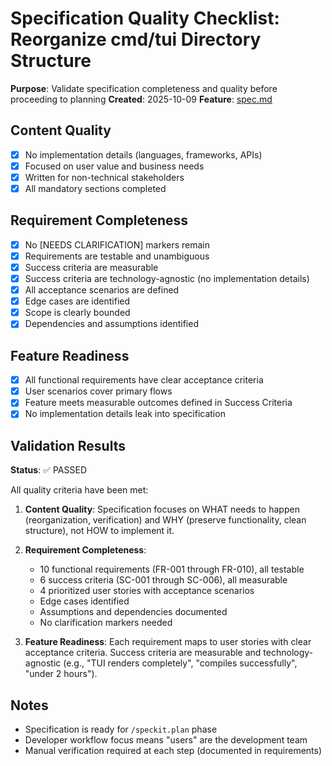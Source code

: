 # Specification Quality Checklist: Reorganize cmd/tui Directory Structure

**Purpose**: Validate specification completeness and quality before proceeding to planning
**Created**: 2025-10-09
**Feature**: [spec.md](../spec.md)

## Content Quality

- [x] No implementation details (languages, frameworks, APIs)
- [x] Focused on user value and business needs
- [x] Written for non-technical stakeholders
- [x] All mandatory sections completed

## Requirement Completeness

- [x] No [NEEDS CLARIFICATION] markers remain
- [x] Requirements are testable and unambiguous
- [x] Success criteria are measurable
- [x] Success criteria are technology-agnostic (no implementation details)
- [x] All acceptance scenarios are defined
- [x] Edge cases are identified
- [x] Scope is clearly bounded
- [x] Dependencies and assumptions identified

## Feature Readiness

- [x] All functional requirements have clear acceptance criteria
- [x] User scenarios cover primary flows
- [x] Feature meets measurable outcomes defined in Success Criteria
- [x] No implementation details leak into specification

## Validation Results

**Status**: ✅ PASSED

All quality criteria have been met:

1. **Content Quality**: Specification focuses on WHAT needs to happen (reorganization, verification) and WHY (preserve functionality, clean structure), not HOW to implement it.

2. **Requirement Completeness**:
   - 10 functional requirements (FR-001 through FR-010), all testable
   - 6 success criteria (SC-001 through SC-006), all measurable
   - 4 prioritized user stories with acceptance scenarios
   - Edge cases identified
   - Assumptions and dependencies documented
   - No clarification markers needed

3. **Feature Readiness**: Each requirement maps to user stories with clear acceptance criteria. Success criteria are measurable and technology-agnostic (e.g., "TUI renders completely", "compiles successfully", "under 2 hours").

## Notes

- Specification is ready for `/speckit.plan` phase
- Developer workflow focus means "users" are the development team
- Manual verification required at each step (documented in requirements)
